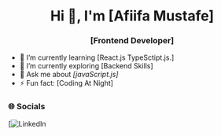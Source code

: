 <h1 align="center">Hi 👋, I'm [Afiifa Mustafe]</h1>
<h3 align="center">[Frontend Developer]</h3>

- 🔭 I’m currently learning [React.js TypeSctipt.js.]
- 🌱 I’m currently exploring [Backend Skills]
- 💬 Ask me about *[javaScript.js]*
- ⚡ Fun fact: [Coding At Night]

### 🌐 Socials
[![LinkedIn](https://www.linkedin.com/in/cafiifa-mustafe-31a719276/)

